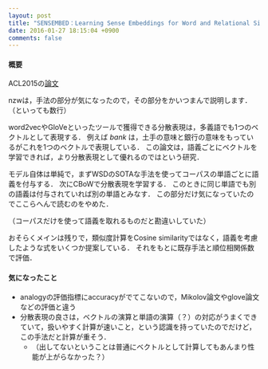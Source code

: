 ```yaml
---
layout: post
title: "SENSEMBED：Learning Sense Embeddings for Word and Relational Similarity"
date: 2016-01-27 18:15:04 +0900
comments: false
---
```


#### 概要
ACL2015の[論文](http://wwwusers.di.uniroma1.it/~navigli/pubs/ACL_2015_Iacobaccietal.pdf)

nzwは，手法の部分が気になったので，その部分をかいつまんで説明します．（といっても数行）


word2vecやGloVeといったツールで獲得できる分散表現は，多義語でも1つのベクトルとして表現する．
例えば *bank* は，土手の意味と銀行の意味をもっているがこれを1つのベクトルで表現している．
この論文は，語義ごとにベクトルを学習できれば，より分散表現として優れるのではという研究．

モデル自体は単純で，まずWSDのSOTAな手法を使ってコーパスの単語ごとに語義を付与する．
次にCBoWで分散表現を学習する．
このときに同じ単語でも別の語義は付与されていれば別の単語とみなす．
この部分だけ気になっていたのでここらへんで読むのをやめた．

（コーパスだけを使って語義を取れるものだと勘違いしていた）


おそらくメインは残りで，類似度計算をCosine similarityではなく，語義を考慮したような式をいくつか提案している．
それをもとに既存手法と順位相関係数で評価．

#### 気になったこと

- analogyの評価指標にaccuracyがでてこないので，Mikolov論文やglove論文などの評価と違う
- 分散表現の良さは，ベクトルの演算と単語の演算（？）の対応がうまくできていて，扱いやすく計算が速いこと，という認識を持っていたのでだけど，この手法だと計算が重そう．
  - （出してないということは普通にベクトルとして計算してもあんまり性能が上がらなかった？）

